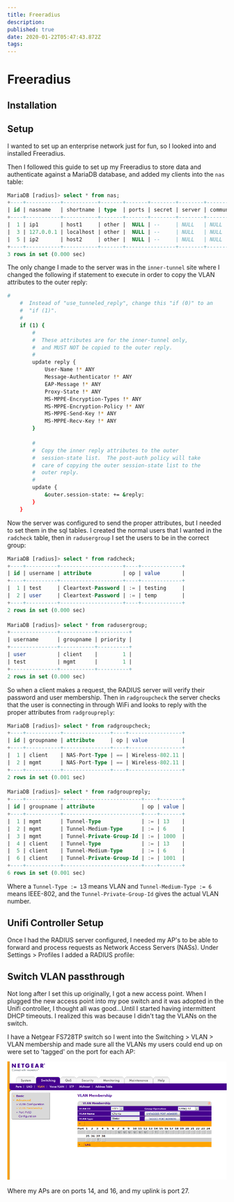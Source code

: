 ```yaml
---
title: Freeradius
description: 
published: true
date: 2020-01-22T05:47:43.872Z
tags: 
---
```


# Freeradius
## Installation

## Setup
I wanted to set up an enterprise network just for fun, so I looked into and installed Freeradius.

Then I followed this guide to set up my Freeradius to store data and authenticate against a MariaDB database, and added my clients into the `nas` table:

```SQL
MariaDB [radius]> select * from nas;
+----+-----------+-----------+-------+-------+--------+--------+-----------+------------------+
| id | nasname   | shortname | type  | ports | secret | server | community | description      |
+----+-----------+-----------+-------+-------+--------+--------+-----------+------------------+
|  1 | ip1       | host1     | other |  NULL | --     | NULL   | NULL      | AP1 access point |
|  3 | 127.0.0.1 | localhost | other |  NULL | --     | NULL   | NULL      | localhost        |
|  5 | ip2       | host2     | other |  NULL | --     | NULL   | NULL      | AP2 access point |
+----+-----------+-----------+-------+----------------+--------+-----------+------------------+
3 rows in set (0.000 sec)
```
The only change I made to the server was in the `inner-tunnel` site where I changed the following if statement to execute in order to copy the VLAN attributes to the outer reply:
```BASH
#
	#  Instead of "use_tunneled_reply", change this "if (0)" to an
	#  "if (1)".
	#
	if (1) {
		#
		#  These attributes are for the inner-tunnel only,
		#  and MUST NOT be copied to the outer reply.
		#
		update reply {
			User-Name !* ANY
			Message-Authenticator !* ANY
			EAP-Message !* ANY
			Proxy-State !* ANY
			MS-MPPE-Encryption-Types !* ANY
			MS-MPPE-Encryption-Policy !* ANY
			MS-MPPE-Send-Key !* ANY
			MS-MPPE-Recv-Key !* ANY
		}

		#
		#  Copy the inner reply attributes to the outer
		#  session-state list.  The post-auth policy will take
		#  care of copying the outer session-state list to the
		#  outer reply.
		#
		update {
			&outer.session-state: += &reply:
		}
	}
```
Now the server was configured to send the proper attributes, but I needed to set them in the sql tables.  I created the normal users that I wanted in the `radcheck` table, then in `radusergroup` I set the users to be in the correct group:

```SQL
MariaDB [radius]> select * from radcheck;
+----+----------+--------------------+----+-------------+
| id | username | attribute          | op | value       |
+----+----------+--------------------+----+-------------+
|  1 | test     | Cleartext-Password | := | testing     |
|  2 | user     | Cleartext-Password | := | temp        |
+----+----------+--------------------+----+-------------+
2 rows in set (0.000 sec)

MariaDB [radius]> select * from radusergroup;
+---------------+-----------+----------+
| username      | groupname | priority |
+---------------+-----------+----------+
| user          | client    |        1 |
| test          | mgmt      |        1 |
+---------------+-----------+----------+
2 rows in set (0.000 sec)
```
So when a client makes a request, the RADIUS server will verify their password and user membership.  Then in `radgroupcheck` the server checks that the user is connecting in through WiFi and looks to reply with the proper attributes from `radgroupreply`:

```SQL
MariaDB [radius]> select * from radgroupcheck;
+----+-----------+---------------+----+-----------------+
| id | groupname | attribute     | op | value           |
+----+-----------+---------------+----+-----------------+
|  1 | client    | NAS-Port-Type | == | Wireless-802.11 |
|  2 | mgmt      | NAS-Port-Type | == | Wireless-802.11 |
+----+-----------+---------------+----+-----------------+
2 rows in set (0.001 sec)

MariaDB [radius]> select * from radgroupreply;
+----+-----------+-------------------------+----+-------+
| id | groupname | attribute               | op | value |
+----+-----------+-------------------------+----+-------+
|  1 | mgmt      | Tunnel-Type             | := | 13    |
|  2 | mgmt      | Tunnel-Medium-Type      | := | 6     |
|  3 | mgmt      | Tunnel-Private-Group-Id | := | 1000  |
|  4 | client    | Tunnel-Type             | := | 13    |
|  5 | client    | Tunnel-Medium-Type      | := | 6     |
|  6 | client    | Tunnel-Private-Group-Id | := | 1001  |
+----+-----------+-------------------------+----+-------+
6 rows in set (0.001 sec)
```
Where a `Tunnel-Type := 1`3 means VLAN and `Tunnel-Medium-Type := 6` means IEEE-802, and the `Tunnel-Private-Group-Id` gives the actual VLAN number.

## Unifi Controller Setup
Once I had the RADIUS server configured, I needed my AP's to be able to forward and process requests as Network Access Servers (NASs).  Under Settings > Profiles I added a RADIUS profile:


## Switch VLAN passthrough

Not long after I set this up originally, I got a new access point.  When I plugged the new access point into my poe switch and it was adopted in the Unifi controller, I thought all was good...Until I started having intermittent DHCP timeouts.  I realized this was because I didn't tag the VLANs on the switch.

I have a Netgear FS728TP switch so I went into the Switching > VLAN > VLAN membership and made sure all the VLANs my users could end up on were set to 'tagged' on the port for each AP:

![vlan_switching.png](/vlan_switching.png)

Where my APs are on ports 14, and 16, and my uplink is port 27.
